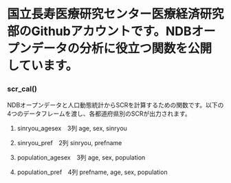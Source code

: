 # 国立長寿医療研究センター医療経済研究部のGithubアカウントです。NDBオープンデータの分析に役立つ関数を公開しています。

### scr_cal()　

NDBオープンデータと人口動態統計からSCRを計算するための関数です。以下の4つのデータフレームを渡し、各都道府県別のSCRが出力されます。　　

1.  sinryou_agesex　3列 age, sex, sinryou

2.  sinryou_pref　2列 sinryou, prefname

3.  population_agesex　3列 age, sex, population

4.  population_pref　4列 prefname, age, sex, population
